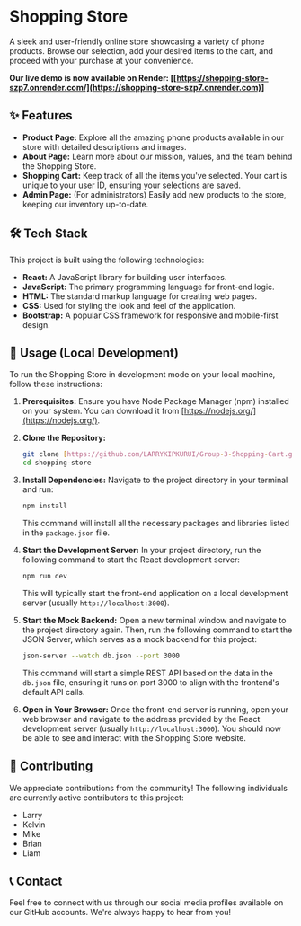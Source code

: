 # Shopping Store

A sleek and user-friendly online store showcasing a variety of phone products. Browse our selection, add your desired items to the cart, and proceed with your purchase at your convenience.

**Our live demo is now available on Render: [[https://shopping-store-szp7.onrender.com/](https://shopping-store-szp7.onrender.com)]**

## ✨ Features

* **Product Page:** Explore all the amazing phone products available in our store with detailed descriptions and images.
* **About Page:** Learn more about our mission, values, and the team behind the Shopping Store.
* **Shopping Cart:** Keep track of all the items you've selected. Your cart is unique to your user ID, ensuring your selections are saved.
* **Admin Page:** (For administrators) Easily add new products to the store, keeping our inventory up-to-date.

## 🛠️ Tech Stack

This project is built using the following technologies:

* **React:** A JavaScript library for building user interfaces.
* **JavaScript:** The primary programming language for front-end logic.
* **HTML:** The standard markup language for creating web pages.
* **CSS:** Used for styling the look and feel of the application.
* **Bootstrap:** A popular CSS framework for responsive and mobile-first design.

## 🚀 Usage (Local Development)

To run the Shopping Store in development mode on your local machine, follow these instructions:

1.  **Prerequisites:** Ensure you have Node Package Manager (npm) installed on your system. You can download it from [https://nodejs.org/](https://nodejs.org/).

2.  **Clone the Repository:**
    ```bash
    git clone [https://github.com/LARRYKIPKURUI/Group-3-Shopping-Cart.git](https://github.com/LARRYKIPKURUI/Group-3-Shopping-Cart.git)
    cd shopping-store
    ```

3.  **Install Dependencies:** Navigate to the project directory in your terminal and run:
    ```bash
    npm install
    ```
    This command will install all the necessary packages and libraries listed in the `package.json` file.

4.  **Start the Development Server:** In your project directory, run the following command to start the React development server:
    ```bash
    npm run dev
    ```
    This will typically start the front-end application on a local development server (usually `http://localhost:3000`).

5.  **Start the Mock Backend:** Open a new terminal window and navigate to the project directory again. Then, run the following command to start the JSON Server, which serves as a mock backend for this project:
    ```bash
    json-server --watch db.json --port 3000
    ```
    This command will start a simple REST API based on the data in the `db.json` file, ensuring it runs on port 3000 to align with the frontend's default API calls.

6.  **Open in Your Browser:** Once the front-end server is running, open your web browser and navigate to the address provided by the React development server (usually `http://localhost:3000`). You should now be able to see and interact with the Shopping Store website.

## 🤝 Contributing

We appreciate contributions from the community! The following individuals are currently active contributors to this project:

* Larry
* Kelvin
* Mike
* Brian
* Liam

## 📞 Contact

Feel free to connect with us through our social media profiles available on our GitHub accounts. We're always happy to hear from you!
